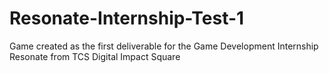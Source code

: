 # Resonate-Internship-Test-1
Game created as the first deliverable for the Game Development Internship Resonate from TCS Digital Impact Square
